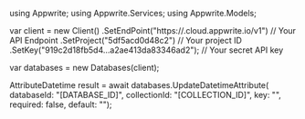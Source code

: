 using Appwrite;
using Appwrite.Services;
using Appwrite.Models;

var client = new Client()
    .SetEndPoint("https://<REGION>.cloud.appwrite.io/v1") // Your API Endpoint
    .SetProject("5df5acd0d48c2") // Your project ID
    .SetKey("919c2d18fb5d4...a2ae413da83346ad2"); // Your secret API key

var databases = new Databases(client);

AttributeDatetime result = await databases.UpdateDatetimeAttribute(
    databaseId: "[DATABASE_ID]",
    collectionId: "[COLLECTION_ID]",
    key: "",
    required: false,
    default: "");